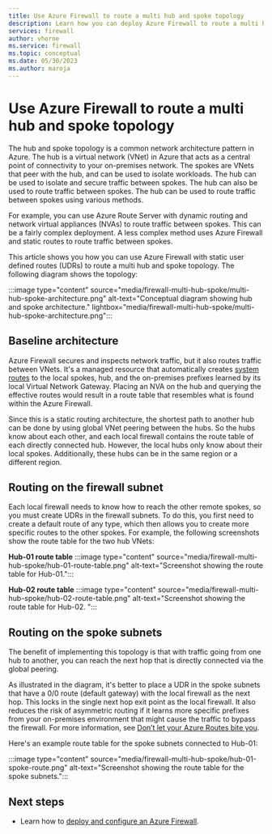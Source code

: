 ```yaml
---
title: Use Azure Firewall to route a multi hub and spoke topology 
description: Learn how you can deploy Azure Firewall to route a multi hub and spoke topology.
services: firewall
author: vhorne
ms.service: firewall
ms.topic: conceptual
ms.date: 05/30/2023
ms.author: maroja
---
```


# Use Azure Firewall to route a multi hub and spoke topology

The hub and spoke topology is a common network architecture pattern in Azure. The hub is a virtual network (VNet) in Azure that acts as a central point of connectivity to your on-premises network. The spokes are VNets that peer with the hub, and can be used to isolate workloads. The hub can be used to isolate and secure traffic between spokes. The hub can also be used to route traffic between spokes. The hub can be used to route traffic between spokes using various methods. 

For example, you can use Azure Route Server with dynamic routing and network virtual appliances (NVAs) to route traffic between spokes. This can be a fairly complex deployment. A less complex method uses Azure Firewall and static routes to route traffic between spokes.

This article shows you how you can use Azure Firewall with static user defined routes (UDRs) to route a multi hub and spoke topology. The following diagram shows the topology:

:::image type="content" source="media/firewall-multi-hub-spoke/multi-hub-spoke-architecture.png" alt-text="Conceptual diagram showing hub and spoke architecture." lightbox="media/firewall-multi-hub-spoke/multi-hub-spoke-architecture.png":::


## Baseline architecture

Azure Firewall secures and inspects network traffic, but it also routes traffic between VNets. It's a managed resource that automatically creates [system routes](../virtual-network/virtual-networks-udr-overview.md#system-routes) to the local spokes, hub, and the on-premises prefixes learned by its local Virtual Network Gateway. Placing an NVA on the hub and querying the effective routes would result in a route table that resembles what is found within the Azure Firewall.

Since this is a static routing architecture, the shortest path to another hub can be done by using global VNet peering between the hubs. So the hubs know about each other, and each local firewall contains the route table of each directly connected hub. However, the local hubs only know about their local spokes. Additionally, these hubs can be in the same region or a different region.

## Routing on the firewall subnet

Each local firewall needs to know how to reach the other remote spokes, so you must create UDRs in the firewall subnets. To do this, you first need to create a default route of any type, which then allows you to create more specific routes to the other spokes. For example, the following screenshots show the route table for the two hub VNets:

**Hub-01 route table**
:::image type="content" source="media/firewall-multi-hub-spoke/hub-01-route-table.png" alt-text="Screenshot showing the route table for Hub-01.":::

**Hub-02 route table**
:::image type="content" source="media/firewall-multi-hub-spoke/hub-02-route-table.png" alt-text="Screenshot showing the route table for Hub-02. ":::

## Routing on the spoke subnets

The benefit of implementing this topology is that with traffic going from one hub to another, you can reach the next hop that is directly connected via the global peering.

As illustrated in the diagram, it's better to place a UDR in the spoke subnets that have a 0/0 route (default gateway) with the local firewall as the next hop. This locks in the single next hop exit point as the local firewall. It also reduces the risk of asymmetric routing if it learns more specific prefixes from your on-premises environment that might cause the traffic to bypass the firewall. For more information, see [Don’t let your Azure Routes bite you](https://blog.cloudtrooper.net/2020/11/28/dont-let-your-azure-routes-bite-you/).

Here's an example route table for the spoke subnets connected to Hub-01:

:::image type="content" source="media/firewall-multi-hub-spoke/hub-01-spoke-route.png" alt-text="Screenshot showing the route table for the spoke subnets.":::


## Next steps

- Learn how to [deploy and configure an Azure Firewall](tutorial-firewall-deploy-portal.md).
